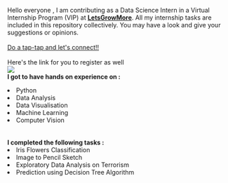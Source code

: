 Hello everyone , I am contributing as a Data Science Intern in a Virtual Internship Program (VIP) at <b><a href="https://letsgrowmore.in/">LetsGrowMore</b></a>. All my internship tasks are included in this repository collectively. You may have a look and give your suggestions or opinions.
<br><br><a href="https://www.linkedin.com/in/midhir-nambiar-b353741b8/">Do a tap-tap and let's connect!!</a>
<br><br>Here's the link for you to register as well<br>
<a href="https://letsgrowmore.in/vip/"> <img src="https://letsgrowmore.in/wp-content/uploads/2021/05/growmore-removebg-preview.png"> </a>
<br><b>I got to have hands on experience on :</b>
<li>Python
<li>Data Analysis
<li>Data Visualisation
<li>Machine Learning
<li>Computer Vision<br><br>
  <br><b>I completed the following tasks :</b>
<li>Iris Flowers Classification
<li>Image to Pencil Sketch
<li>Exploratory Data Analysis on Terrorism
  <li>Prediction using Decision Tree Algorithm<br>






                  
